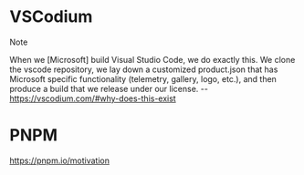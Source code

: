# VSCodium

> [!note]
> When we [Microsoft] build Visual Studio Code, we do exactly this. We clone the vscode repository, we lay down a customized product.json that has Microsoft specific functionality (telemetry, gallery, logo, etc.), and then produce a build that we release under our license.
> -- https://vscodium.com/#why-does-this-exist

# PNPM
https://pnpm.io/motivation